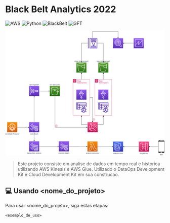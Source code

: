 # Black Belt Analytics 2022
![AWS](https://img.shields.io/badge/Amazon_AWS-FF9900?style=for-the-badge&logo=amazonaws&logoColor=white)
![Python](https://img.shields.io/badge/Python-FFD43B?style=for-the-badge&logo=python&logoColor=blue)
![BlackBelt](https://img.shields.io/badge/BlackBelt-Analytics%202022-orange?style=for-the-badge)
![GFT](https://img.shields.io/badge/-GFT%20GROUP-blue?style=for-the-badge)

![diagrama](https://github.com/jvjfranca/bigdatapipelne/blob/main/img/diagrama.png)

> Este projeto consiste em analise de dados em tempo real e historica utilizando AWS Kinesis e AWS Glue.
> Utilizado o DataOps Development Kit e Cloud Development Kit em sua construcao.


## 💻 Usando <nome_do_projeto>

Para usar <nome_do_projeto>, siga estas etapas:

```
<exemplo_de_uso>
```